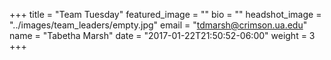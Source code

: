 +++
title = "Team Tuesday"
featured_image = ""
bio = ""
headshot_image = "../images/team_leaders/empty.jpg"
email = "tdmarsh@crimson.ua.edu"
name = "Tabetha Marsh"
date = "2017-01-22T21:50:52-06:00"
weight = 3
+++
